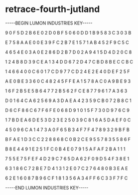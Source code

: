 # retrace-fourth-jutland

-----BEGIN LUMON INDUSTRIES KEY-----

9 0 F 5 D 2 B 6 E 0 2 D 0 B F 5 0 6 0 D D 1 B 9 5 8 3 C 3 0 3 B

E 7 5 8 A A E 0 0 E 3 9 F C 2 B 7 E 1 5 7 1 A B 4 5 2 F 9 C 5 C

4 6 5 4 E 0 3 A 0 E 2 8 6 D 2 B 7 D 0 2 A 9 4 1 5 D 4 D 2 0 C 8

1 2 4 B 8 D 3 9 C E A 1 3 4 D D 6 7 2 D 4 7 C B D 8 B E C C B C

1 4 6 6 4 0 0 C 6 0 1 7 C D 9 7 7 C D 2 4 E 2 E 4 0 D E F 2 5 F

A E 0 B E 3 3 6 0 C 4 8 2 4 5 F F E A 1 5 7 8 A C 0 A 9 B E 9 3

1 6 F 2 B 5 E 5 B 6 4 7 7 2 B 5 6 2 F C E 8 7 7 9 6 1 7 A 3 6 3

D 0 1 6 4 C A 6 2 5 6 9 A 3 D A E A 4 2 3 5 9 C B 0 7 2 B 8 C 1

D 6 C F 8 6 C 6 7 F 6 F E 0 6 8 D 9 1 0 1 5 F 7 3 0 D 9 7 6 C 9

1 7 B D E A 6 D E 5 3 D 2 3 E 2 5 0 3 9 C 8 1 6 A 5 D A E F 0 C

4 5 0 9 6 C A 1 4 7 3 A 0 F 6 5 B 3 4 F 7 F 4 7 8 9 3 2 9 B F B

B F A E 1 D 3 C C 2 2 8 8 6 8 C 0 B 2 C E 9 5 5 7 8 3 5 5 8 6 F

B 8 E 4 4 9 1 E 2 5 1 F C 0 B 4 E 0 7 9 1 5 A F A F 2 B A 1 1 1

7 5 5 E 7 5 F E F 4 D 2 9 C 7 6 5 D A 6 2 F 0 9 D 5 4 F 3 8 E 1

6 3 1 8 6 C 7 2 B E 7 D 4 1 3 1 2 E 0 7 C 2 7 6 4 8 0 B 3 E A E

6 2 E 1 6 0 8 7 B 9 6 C F 1 8 1 3 5 6 A 3 4 F F 6 C 3 3 F 7 F C

-----END LUMON INDUSTRIES KEY-----

